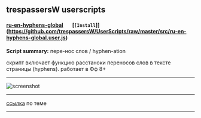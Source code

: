 ## trespassersW userscripts

#### [ru-en-hyphens-global](src/ru-en-hyphens-global.user.js)  ` ` ` `  **[`[Install`]](https://github.com/trespassersW/UserScripts/raw/master/src/ru-en-hyphens-global.user.js)**

 **Script summary:** пере-нос слов / hyphen-ation

скрипт включает функцию расстаноки переносов слов в тексте страницы (hyphens).
работает в Фф 8+ 

----

![screenshot](http://img826.imageshack.us/img826/2619/hyphenation.gif)

----

[ссылка](http://lurkmore.to/%D0%A2%D0%B0%D0%BA_%D0%B2%D0%B5%D1%80%D1%81%D1%82%D0%B0%D1%8E%D1%82_%D1%82%D0%BE%D0%BB%D1%8C%D0%BA%D0%BE_%D0%BC%D1%83%D0%B4%D0%B0%D0%BA%D0%B8#.D0.9D.D0.B0_.D1.81.D0.B0.D0.BC.D0.BE.D0.BC_.D0.B4.D0.B5.D0.BB.D0.B5)  по теме 

----
